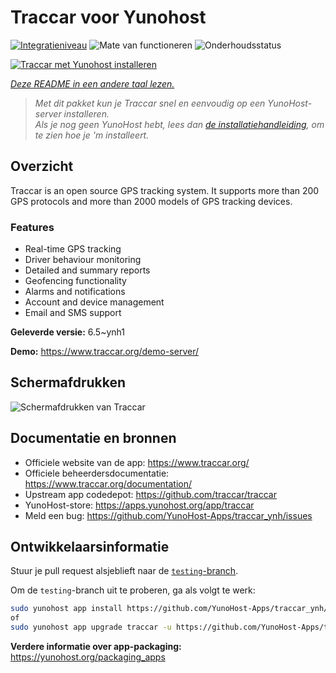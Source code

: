 <!--
NB: Deze README is automatisch gegenereerd door <https://github.com/YunoHost/apps/tree/master/tools/readme_generator>
Hij mag NIET handmatig aangepast worden.
-->

# Traccar voor Yunohost

[![Integratieniveau](https://apps.yunohost.org/badge/integration/traccar)](https://ci-apps.yunohost.org/ci/apps/traccar/)
![Mate van functioneren](https://apps.yunohost.org/badge/state/traccar)
![Onderhoudsstatus](https://apps.yunohost.org/badge/maintained/traccar)

[![Traccar met Yunohost installeren](https://install-app.yunohost.org/install-with-yunohost.svg)](https://install-app.yunohost.org/?app=traccar)

*[Deze README in een andere taal lezen.](./ALL_README.md)*

> *Met dit pakket kun je Traccar snel en eenvoudig op een YunoHost-server installeren.*  
> *Als je nog geen YunoHost hebt, lees dan [de installatiehandleiding](https://yunohost.org/install), om te zien hoe je 'm installeert.*

## Overzicht

Traccar is an open source GPS tracking system. It supports more than 200 GPS protocols and more than 2000 models of GPS tracking devices.

### Features

- Real-time GPS tracking
- Driver behaviour monitoring
- Detailed and summary reports
- Geofencing functionality
- Alarms and notifications
- Account and device management
- Email and SMS support

**Geleverde versie:** 6.5~ynh1

**Demo:** <https://www.traccar.org/demo-server/>

## Schermafdrukken

![Schermafdrukken van Traccar](./doc/screenshots/screenshot.png)

## Documentatie en bronnen

- Officiele website van de app: <https://www.traccar.org/>
- Officiele beheerdersdocumentatie: <https://www.traccar.org/documentation/>
- Upstream app codedepot: <https://github.com/traccar/traccar>
- YunoHost-store: <https://apps.yunohost.org/app/traccar>
- Meld een bug: <https://github.com/YunoHost-Apps/traccar_ynh/issues>

## Ontwikkelaarsinformatie

Stuur je pull request alsjeblieft naar de [`testing`-branch](https://github.com/YunoHost-Apps/traccar_ynh/tree/testing).

Om de `testing`-branch uit te proberen, ga als volgt te werk:

```bash
sudo yunohost app install https://github.com/YunoHost-Apps/traccar_ynh/tree/testing --debug
of
sudo yunohost app upgrade traccar -u https://github.com/YunoHost-Apps/traccar_ynh/tree/testing --debug
```

**Verdere informatie over app-packaging:** <https://yunohost.org/packaging_apps>
